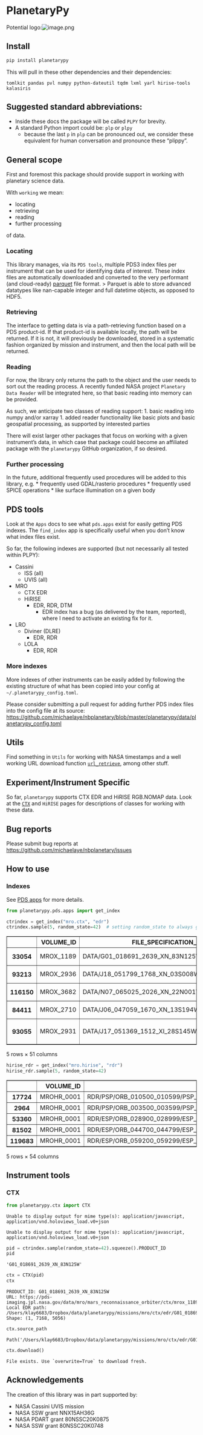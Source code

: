 PlanetaryPy
================

<!-- WARNING: THIS FILE WAS AUTOGENERATED! DO NOT EDIT! -->

Potential
logo:![image.png](images/epilup_with_python_logo_with_axis.png)

## Install

``` bash
pip install planetarypy
```

This will pull in these other dependencies and their dependencies:

`tomlkit pandas pvl numpy python-dateutil tqdm lxml yarl hirise-tools kalasiris`

## Suggested standard abbreviations:

- Inside these docs the package will be called `PLPY` for brevity.
- A standard Python import could be: `plp` or `plpy`
  - because the last `p` in `plp` can be pronounced out, we consider
    these equivalent for human conversation and pronounce these
    “plippy”.

## General scope

First and foremost this package should provide support in working with
planetary science data.

With `working` we mean:

- locating
- retrieving
- reading
- further processing

of data.

### Locating

This library manages, via its `PDS tools`, multiple PDS3 index files per
instrument that can be used for identifying data of interest. These
index files are automatically downloaded and converted to the very
performant (and cloud-ready)
[parquet](https://pandas.pydata.org/pandas-docs/stable/reference/api/pandas.read_parquet.html)
file format. \> Parquet is able to store advanced datatypes like
nan-capable integer and full datetime objects, as opposed to HDF5.

### Retrieving

The interface to getting data is via a path-retrieving function based on
a PDS product-id. If that product-id is available locally, the path will
be returned. If it is not, it will previously be downloaded, stored in a
systematic fashion organized by mission and instrument, and then the
local path will be returned.

### Reading

For now, the library only returns the path to the object and the user
needs to sort out the reading process. A recently funded NASA project
`Planetary Data Reader` will be integrated here, so that basic reading
into memory can be provided.

As such, we anticipate two classes of reading support: 1. basic reading
into numpy and/or xarray 1. added reader functionality like basic plots
and basic geospatial processing, as supported by interested parties

There will exist larger other packages that focus on working with a
given instrument’s data, in which case that package could become an
affiliated package with the `planetarypy` GitHub organization, if so
desired.

### Further processing

In the future, additional frequently used procedures will be added to
this library, e.g. \* frequently used GDAL/rasterio procedures \*
frequently used SPICE operations \* like surface illumination on a given
body

## PDS tools

Look at the `Apps` docs to see what `pds.apps` exist for easily getting
PDS indexes. The `find_index` app is specifically useful when you don’t
know what index files exist.

So far, the following indexes are supported (but not necessarily all
tested within PLPY):

- Cassini
  - ISS (all)
  - UVIS (all)
- MRO
  - CTX EDR
  - HiRISE
    - EDR, RDR, DTM
      - EDR index has a bug (as delivered by the team, reported), where
        I need to activate an existing fix for it.
- LRO
  - Diviner (DLRE)
    - EDR, RDR
  - LOLA
    - EDR, RDR

### More indexes

More indexes of other instruments can be easily added by following the
existing structure of what has been copied into your config at
`~/.planetarypy_config.toml`.

Please consider submitting a pull request for adding further PDS index
files into the config file at its source:
https://github.com/michaelaye/nbplanetary/blob/master/planetarypy/data/planetarypy_config.toml

## Utils

Find something in `Utils` for working with NASA timestamps and a well
working URL download function
[`url_retrieve`](https://michaelaye.github.io/planetarypy/utils.html#url_retrieve),
among other stuff.

## Experiment/Instrument Specific

So far, `planetarypy` supports CTX EDR and HiRISE RGB.NOMAP data. Look
at the [`CTX`](https://michaelaye.github.io/planetarypy/ctx.html#ctx)
and `HiRISE` pages for descriptions of classes for working with these
data.

## Bug reports

Please submit bug reports at
https://github.com/michaelaye/nbplanetary/issues

## How to use

### Indexes

See [PDS apps](02c_pds.apps.ipynb) for more details.

``` python
from planetarypy.pds.apps import get_index
```

``` python
ctrindex = get_index("mro.ctx", "edr")
ctrindex.sample(5, random_state=42)  # setting random_state to always get same files for docs
```

<div>
<style scoped>
    .dataframe tbody tr th:only-of-type {
        vertical-align: middle;
    }

    .dataframe tbody tr th {
        vertical-align: top;
    }

    .dataframe thead th {
        text-align: right;
    }
</style>
<table border="1" class="dataframe">
  <thead>
    <tr style="text-align: right;">
      <th></th>
      <th>VOLUME_ID</th>
      <th>FILE_SPECIFICATION_NAME</th>
      <th>ORIGINAL_PRODUCT_ID</th>
      <th>PRODUCT_ID</th>
      <th>IMAGE_TIME</th>
      <th>INSTRUMENT_ID</th>
      <th>INSTRUMENT_MODE_ID</th>
      <th>LINE_SAMPLES</th>
      <th>LINES</th>
      <th>SPATIAL_SUMMING</th>
      <th>...</th>
      <th>SUB_SOLAR_LATITUDE</th>
      <th>SUB_SPACECRAFT_LONGITUDE</th>
      <th>SUB_SPACECRAFT_LATITUDE</th>
      <th>SOLAR_DISTANCE</th>
      <th>SOLAR_LONGITUDE</th>
      <th>LOCAL_TIME</th>
      <th>IMAGE_SKEW_ANGLE</th>
      <th>RATIONALE_DESC</th>
      <th>DATA_QUALITY_DESC</th>
      <th>ORBIT_NUMBER</th>
    </tr>
  </thead>
  <tbody>
    <tr>
      <th>33054</th>
      <td>MROX_1189</td>
      <td>DATA/G01_018691_2639_XN_83N125W.IMG</td>
      <td>4A_04_105C021D00</td>
      <td>G01_018691_2639_XN_83N125W</td>
      <td>2010-07-22 22:26:50.279</td>
      <td>CTX</td>
      <td>NIFL</td>
      <td>5056</td>
      <td>7168</td>
      <td>1</td>
      <td>...</td>
      <td>21.37</td>
      <td>125.18</td>
      <td>83.96</td>
      <td>240053143.9</td>
      <td>122.1</td>
      <td>13.69</td>
      <td>89.9</td>
      <td>Ride-along with HiRISE</td>
      <td>OK</td>
      <td>18691</td>
    </tr>
    <tr>
      <th>93213</th>
      <td>MROX_2936</td>
      <td>DATA/J18_051799_1768_XN_03S008W.IMG</td>
      <td>4A_04_1106006B00</td>
      <td>J18_051799_1768_XN_03S008W</td>
      <td>2017-08-14 16:52:08.694</td>
      <td>CTX</td>
      <td>NIFL</td>
      <td>5056</td>
      <td>7168</td>
      <td>1</td>
      <td>...</td>
      <td>18.43</td>
      <td>8.94</td>
      <td>-3.3</td>
      <td>247073409.4</td>
      <td>47.31</td>
      <td>14.79</td>
      <td>90.1</td>
      <td>Ride-along with HiRISE</td>
      <td>OK</td>
      <td>51799</td>
    </tr>
    <tr>
      <th>116150</th>
      <td>MROX_3682</td>
      <td>DATA/N07_065025_2026_XN_22N001W.IMG</td>
      <td>4A_04_114A010700</td>
      <td>N07_065025_2026_XN_22N001W</td>
      <td>2020-06-10 06:19:59.533</td>
      <td>CTX</td>
      <td>NIFL</td>
      <td>5056</td>
      <td>52224</td>
      <td>1</td>
      <td>...</td>
      <td>-15.04</td>
      <td>0.8</td>
      <td>22.71</td>
      <td>209715242.3</td>
      <td>217.08</td>
      <td>15.65</td>
      <td>89.7</td>
      <td>Ride-along with CRISM</td>
      <td>OK</td>
      <td>65025</td>
    </tr>
    <tr>
      <th>84411</th>
      <td>MROX_2710</td>
      <td>DATA/J06_047059_1670_XN_13S194W.IMG</td>
      <td>4A_04_10EE015900</td>
      <td>J06_047059_1670_XN_13S194W</td>
      <td>2016-08-10 07:59:51.331</td>
      <td>CTX</td>
      <td>NIFL</td>
      <td>2336</td>
      <td>16384</td>
      <td>1</td>
      <td>...</td>
      <td>-9.0</td>
      <td>194.58</td>
      <td>-13.04</td>
      <td>213104117.6</td>
      <td>201.3</td>
      <td>15.46</td>
      <td>90.2</td>
      <td>Landforms near Al Qahira Vallis</td>
      <td>OK</td>
      <td>47059</td>
    </tr>
    <tr>
      <th>93055</th>
      <td>MROX_2931</td>
      <td>DATA/J17_051369_1512_XI_28S145W.IMG</td>
      <td>4A_04_110500C700</td>
      <td>J17_051369_1512_XI_28S145W</td>
      <td>2017-07-12 04:36:20.503</td>
      <td>CTX</td>
      <td>ITL</td>
      <td>5056</td>
      <td>7168</td>
      <td>1</td>
      <td>...</td>
      <td>13.27</td>
      <td>146.43</td>
      <td>-28.94</td>
      <td>243673970.8</td>
      <td>32.23</td>
      <td>14.74</td>
      <td>90.1</td>
      <td>Sirenum Fossae trough cut through landslide deposit</td>
      <td>OK</td>
      <td>51369</td>
    </tr>
  </tbody>
</table>
<p>5 rows × 51 columns</p>
</div>

``` python
hirise_rdr = get_index("mro.hirise", "rdr")
hirise_rdr.sample(5, random_state=42)
```

<div>
<style scoped>
    .dataframe tbody tr th:only-of-type {
        vertical-align: middle;
    }

    .dataframe tbody tr th {
        vertical-align: top;
    }

    .dataframe thead th {
        text-align: right;
    }
</style>
<table border="1" class="dataframe">
  <thead>
    <tr style="text-align: right;">
      <th></th>
      <th>VOLUME_ID</th>
      <th>FILE_NAME_SPECIFICATION</th>
      <th>INSTRUMENT_HOST_ID</th>
      <th>INSTRUMENT_ID</th>
      <th>OBSERVATION_ID</th>
      <th>PRODUCT_ID</th>
      <th>PRODUCT_VERSION_ID</th>
      <th>TARGET_NAME</th>
      <th>ORBIT_NUMBER</th>
      <th>MISSION_PHASE_NAME</th>
      <th>...</th>
      <th>LINE_PROJECTION_OFFSET</th>
      <th>SAMPLE_PROJECTION_OFFSET</th>
      <th>CORNER1_LATITUDE</th>
      <th>CORNER1_LONGITUDE</th>
      <th>CORNER2_LATITUDE</th>
      <th>CORNER2_LONGITUDE</th>
      <th>CORNER3_LATITUDE</th>
      <th>CORNER3_LONGITUDE</th>
      <th>CORNER4_LATITUDE</th>
      <th>CORNER4_LONGITUDE</th>
    </tr>
  </thead>
  <tbody>
    <tr>
      <th>17724</th>
      <td>MROHR_0001</td>
      <td>RDR/PSP/ORB_010500_010599/PSP_010580_2115/PSP_010580_2115_RED.JP2</td>
      <td>MRO</td>
      <td>HIRISE</td>
      <td>PSP_010580_2115</td>
      <td>PSP_010580_2115_RED</td>
      <td>2</td>
      <td>MARS</td>
      <td>10580</td>
      <td>Primary Science Phase</td>
      <td>...</td>
      <td>7363560.0</td>
      <td>-25472900.0</td>
      <td>30.9561</td>
      <td>304.379</td>
      <td>30.9448</td>
      <td>304.262</td>
      <td>31.0917</td>
      <td>304.24</td>
      <td>31.103</td>
      <td>304.358</td>
    </tr>
    <tr>
      <th>2964</th>
      <td>MROHR_0001</td>
      <td>RDR/PSP/ORB_003500_003599/PSP_003519_0950/PSP_003519_0950_RED.JP2</td>
      <td>MRO</td>
      <td>HIRISE</td>
      <td>PSP_003519_0950</td>
      <td>PSP_003519_0950_RED</td>
      <td>2</td>
      <td>MARS</td>
      <td>3519</td>
      <td>Primary Science Phase</td>
      <td>...</td>
      <td>-554006.0</td>
      <td>13544.5</td>
      <td>-85.2476</td>
      <td>181.385</td>
      <td>-85.3015</td>
      <td>180.594</td>
      <td>-85.1038</td>
      <td>178.725</td>
      <td>-85.052</td>
      <td>179.504</td>
    </tr>
    <tr>
      <th>53360</th>
      <td>MROHR_0001</td>
      <td>RDR/ESP/ORB_028900_028999/ESP_028997_0945/ESP_028997_0945_COLOR.JP2</td>
      <td>MRO</td>
      <td>HIRISE</td>
      <td>ESP_028997_0945</td>
      <td>ESP_028997_0945_COLOR</td>
      <td>1</td>
      <td>MARS</td>
      <td>28997</td>
      <td>Extended Science Phase</td>
      <td>...</td>
      <td>-124310.0</td>
      <td>-508464.0</td>
      <td>-85.528</td>
      <td>105.028</td>
      <td>-85.5372</td>
      <td>104.843</td>
      <td>-85.2871</td>
      <td>102.919</td>
      <td>-85.2784</td>
      <td>103.098</td>
    </tr>
    <tr>
      <th>81502</th>
      <td>MROHR_0001</td>
      <td>RDR/ESP/ORB_044700_044799/ESP_044724_1480/ESP_044724_1480_COLOR.JP2</td>
      <td>MRO</td>
      <td>HIRISE</td>
      <td>ESP_044724_1480</td>
      <td>ESP_044724_1480_COLOR</td>
      <td>1</td>
      <td>MARS</td>
      <td>44724</td>
      <td>Extended Science Phase</td>
      <td>...</td>
      <td>-3727530.0</td>
      <td>-1381090.0</td>
      <td>-31.8762</td>
      <td>193.542</td>
      <td>-31.8781</td>
      <td>193.521</td>
      <td>-31.4914</td>
      <td>193.472</td>
      <td>-31.4895</td>
      <td>193.493</td>
    </tr>
    <tr>
      <th>119683</th>
      <td>MROHR_0001</td>
      <td>RDR/ESP/ORB_059200_059299/ESP_059292_1310/ESP_059292_1310_RED.JP2</td>
      <td>MRO</td>
      <td>HIRISE</td>
      <td>ESP_059292_1310</td>
      <td>ESP_059292_1310_RED</td>
      <td>1</td>
      <td>MARS</td>
      <td>59292</td>
      <td>Extended Science Phase</td>
      <td>...</td>
      <td>-11438078.0</td>
      <td>-17117128.0</td>
      <td>-48.5358</td>
      <td>282.545</td>
      <td>-48.5439</td>
      <td>282.423</td>
      <td>-48.393</td>
      <td>282.401</td>
      <td>-48.3849</td>
      <td>282.522</td>
    </tr>
  </tbody>
</table>
<p>5 rows × 54 columns</p>
</div>

## Instrument tools

### CTX

``` python
from planetarypy.ctx import CTX
```

    Unable to display output for mime type(s): application/javascript, application/vnd.holoviews_load.v0+json

    Unable to display output for mime type(s): application/javascript, application/vnd.holoviews_load.v0+json

<style>.bk-root, .bk-root .bk:before, .bk-root .bk:after {
  font-family: var(--jp-ui-font-size1);
  font-size: var(--jp-ui-font-size1);
  color: var(--jp-ui-font-color1);
}
</style>

``` python
pid = ctrindex.sample(random_state=42).squeeze().PRODUCT_ID
pid
```

    'G01_018691_2639_XN_83N125W'

``` python
ctx = CTX(pid)
ctx
```

    PRODUCT_ID: G01_018691_2639_XN_83N125W
    URL: https://pds-imaging.jpl.nasa.gov/data/mro/mars_reconnaissance_orbiter/ctx/mrox_1189/data/G01_018691_2639_XN_83N125W.IMG
    Local EDR path: /Users/klay6683/Dropbox/data/planetarypy/missions/mro/ctx/edr/G01_018691_2639_XN_83N125W/G01_018691_2639_XN_83N125W.IMG
    Shape: (1, 7168, 5056)

``` python
ctx.source_path
```

    Path('/Users/klay6683/Dropbox/data/planetarypy/missions/mro/ctx/edr/G01_018691_2639_XN_83N125W/G01_018691_2639_XN_83N125W.IMG')

``` python
ctx.download()
```

    File exists. Use `overwrite=True` to download fresh.

## Acknowledgements

The creation of this library was in part supported by:

- NASA Cassini UVIS mission
- NASA SSW grant NNX15AH36G
- NASA PDART grant 80NSSC20K0875
- NASA SSW grant 80NSSC20K0748
